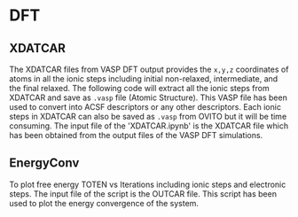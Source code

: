 # DFT
## XDATCAR
The XDATCAR files from VASP DFT output provides the `x,y,z` coordinates of atoms in all the ionic steps including initial non-relaxed, intermediate, and the final relaxed. The following code will extract all the ionic steps from XDATCAR and save as `.vasp` file (Atomic Structure). This VASP file has been used to convert into ACSF descriptors or any other descriptors. Each ionic steps in XDATCAR can also be saved as `.vasp` from OVITO but it will be time consuming. The input file of the 'XDATCAR.ipynb' is the XDATCAR file which has been obtained from the output files of the VASP DFT simulations.

## EnergyConv
To plot free energy TOTEN vs Iterations including ionic steps and electronic steps. The input file of the script is the OUTCAR file. This script has been used to plot the energy convergence of the system.
